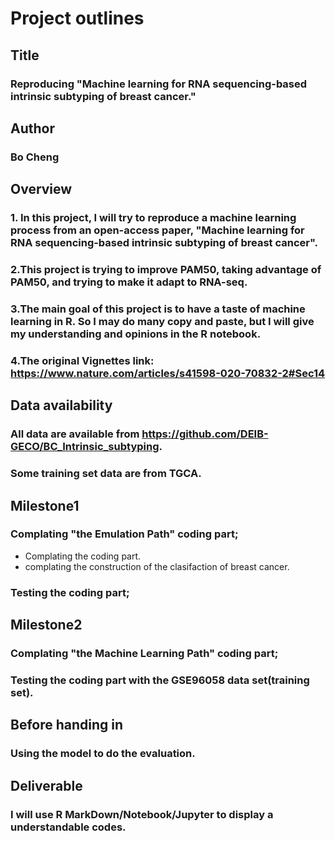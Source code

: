 # Project outlines
## Title
### Reproducing "Machine learning for RNA sequencing-based intrinsic subtyping of breast cancer."        
## Author
### Bo Cheng
## Overview 
### 1. In this project, I will try to reproduce a machine learning process from an open-access paper, "Machine learning for RNA sequencing-based intrinsic subtyping of breast cancer". 
### 2.This project is trying to improve PAM50, taking advantage of PAM50, and trying to make it adapt to RNA-seq.
### 3.The main goal of this project is to have a taste of machine learning in R. So I may do many copy and paste, but I will give my understanding and opinions in the R notebook.
### 4.The original Vignettes link: https://www.nature.com/articles/s41598-020-70832-2#Sec14
## Data availability
### All data are available from https://github.com/DEIB-GECO/BC_Intrinsic_subtyping.
### Some training set data are from TGCA.
## Milestone1
### Complating "the Emulation Path" coding part;
* Complating the coding part.
* complating the construction of the clasifaction of breast cancer.

### Testing the coding part;
## Milestone2
### Complating "the Machine Learning Path" coding part;
### Testing the coding part with the GSE96058 data set(training set).
## Before handing in
### Using the model to do the evaluation. 
## Deliverable
### I will use R MarkDown/Notebook/Jupyter to display a understandable codes.